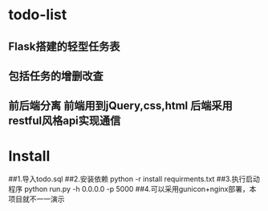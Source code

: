 # todo-list
## Flask搭建的轻型任务表
## 包括任务的增删改查
## 前后端分离 前端用到jQuery,css,html 后端采用restful风格api实现通信
# Install
##1.导入todo.sql
##2.安装依赖 python -r install requirments.txt
##3.执行启动程序 python run.py -h 0.0.0.0 -p 5000
##4.可以采用gunicon+nginx部署，本项目就不一一演示
